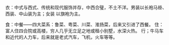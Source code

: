 衣：中式与西式、传统和现代服饰并存，中西合璧，不土不洋。男装以长袍马褂、西装、中山装为主；女装		以旗袍为主。

食：中餐——四大菜系：鲁菜、粤菜、川菜、淮扬菜，后来又引进了西餐。
住：富人住四合院或高楼，穷人几乎无立足之地或租小别墅，水深火热。
行；牛马车和近代的人力车，后来就是老式汽车，飞机，火车等等。